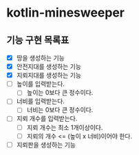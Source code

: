 # kotlin-minesweeper

## 기능 구현 목록표

- [x] 땅을 생성하는 기능
- [x] 안전지대를 생성하는 기능
- [x] 지뢰지대를 생성하는 기능 
- [ ] 높이를 입력받는다. 
  - [ ] 높이는 0보다 큰 정수이다.
- [ ] 너비를 입력받는다.
  - [ ] 너비는 0보다 큰 정수이다.
- [ ] 지뢰 개수를 입력받는다. 
  - [ ] 지뢰 개수는 최소 1개이상이다.
  - [ ] 지뢰의 개수 <= (높이 x 너비)이어야 한다. 
- [ ] 지뢰판을 생성하는 기능
